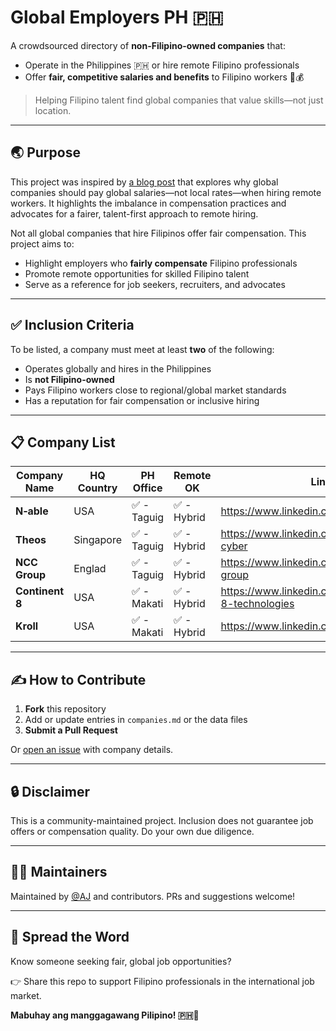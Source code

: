 # Global Employers PH 🇵🇭

A crowdsourced directory of **non-Filipino-owned companies** that:
- Operate in the Philippines 🇵🇭 or hire remote Filipino professionals
- Offer **fair, competitive salaries and benefits** to Filipino workers 💼💰

> Helping Filipino talent find global companies that value skills—not just location.

---

## 🌏 Purpose

This project was inspired by [a blog post](https://moto.h4ck3r.sh/why-global-companies-should-pay-global-salaries/) that explores why global companies should pay global salaries—not local rates—when hiring remote workers. It highlights the imbalance in compensation practices and advocates for a fairer, talent-first approach to remote hiring.


Not all global companies that hire Filipinos offer fair compensation. This project aims to:

- Highlight employers who **fairly compensate** Filipino professionals
- Promote remote opportunities for skilled Filipino talent
- Serve as a reference for job seekers, recruiters, and advocates

---

## ✅ Inclusion Criteria

To be listed, a company must meet at least **two** of the following:

- Operates globally and hires in the Philippines
- Is **not Filipino-owned**
- Pays Filipino workers close to regional/global market standards
- Has a reputation for fair compensation or inclusive hiring

---

## 📋 Company List

| Company Name   | HQ Country | PH Office | Remote OK | LinkedIn |
| --- | --- | --- | --- | --- |
| **N‑able** | USA | ✅ - Taguig | ✅ - Hybrid | https://www.linkedin.com/company/n-able |
| **Theos** | Singapore | ✅ - Taguig | ✅ - Hybrid | https://www.linkedin.com/company/theos-cyber |
| **NCC Group** | Englad | ✅ - Taguig | ✅ - Hybrid | https://www.linkedin.com/company/ncc-group |
| **Continent 8** | USA | ✅ - Makati | ✅ - Hybrid | https://www.linkedin.com/company/continent-8-technologies |
| **Kroll** | USA | ✅ - Makati | ✅ - Hybrid | https://www.linkedin.com/company/kroll |

---

## ✍️ How to Contribute

1. **Fork** this repository
2. Add or update entries in `companies.md` or the data files
3. **Submit a Pull Request**

Or [open an issue](https://github.com/ajdumanhug/global-employers-ph/issues) with company details.

---

## 🔒 Disclaimer

This is a community-maintained project. Inclusion does not guarantee job offers or compensation quality. Do your own due diligence.

---

## 👨‍💻 Maintainers

Maintained by [@AJ](https://github.com/ajdumanhug) and contributors. PRs and suggestions welcome!

---

## 📣 Spread the Word

Know someone seeking fair, global job opportunities?

👉 Share this repo to support Filipino professionals in the international job market.

**Mabuhay ang manggagawang Pilipino! 🇵🇭💪**
